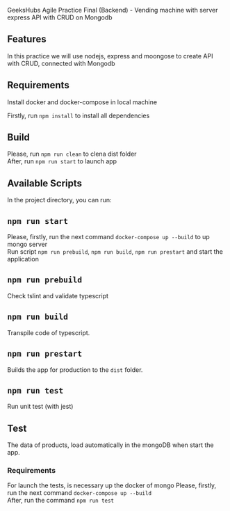 GeeksHubs Agile Practice Final (Backend) - Vending machine with server express API with CRUD on Mongodb

## Features

In this practice we will use nodejs, express and moongose to create API with CRUD, connected with Mongodb

## Requirements

Install docker and docker-compose in local machine

Firstly, run `npm install` to install all dependencies<br />

## Build

Please, run `npm run clean` to clena dist folder<br />
After, run `npm run start` to launch app<br />

## Available Scripts

In the project directory, you can run:

## `npm run start`
Please, firstly, run the next command `docker-compose up --build` to up mongo server<br />
Run script `npm run prebuild`, `npm run build`, `npm run prestart` and start the application<br />

## `npm run prebuild`

Check tslint and validate typescript<br />

## `npm run build`

Transpile code of typescript.<br />

## `npm run prestart`

Builds the app for production to the `dist` folder.<br />

## `npm run test`

Run unit test (with jest)<br />

## Test

The data of products, load automatically in the mongoDB when start the app.

### Requirements

For launch the tests, is necessary up the docker of mongo
Please, firstly, run the next command `docker-compose up --build`<br />
After, run the command `npm run test`
